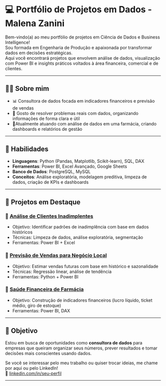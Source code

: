 # 💻 Portfólio de Projetos em Dados - Malena Zanini

Bem-vindo(a) ao meu portfólio de projetos em Ciência de Dados e Business Intelligence!  
Sou formada em Engenharia de Produção e apaixonada por transformar dados em decisões estratégicas.  
Aqui você encontrará projetos que envolvem análise de dados, visualização com Power BI e insights práticos voltados à área financeira, comercial e de clientes.

---

## 👩‍💼 Sobre mim

- 📊 Consultora de dados focada em indicadores financeiros e previsão de vendas
- 🧩 Gosto de resolver problemas reais com dados, organizando informações de forma clara e útil
- 📍Atualmente atuando com análise de dados em uma farmácia, criando dashboards e relatórios de gestão

---

## 🧠 Habilidades

- **Linguagens**: Python (Pandas, Matplotlib, Scikit-learn), SQL, DAX
- **Ferramentas**: Power BI, Excel Avançado, Google Sheets
- **Banco de Dados**: PostgreSQL, MySQL
- **Conceitos**: Análise exploratória, modelagem preditiva, limpeza de dados, criação de KPIs e dashboards

---

## 📁 Projetos em Destaque

### 📌 [Análise de Clientes Inadimplentes](link_para_o_repositório)
- Objetivo: Identificar padrões de inadimplência com base em dados históricos
- Técnicas: Limpeza de dados, análise exploratória, segmentação
- Ferramentas: Power BI + Excel

### 📌 [Previsão de Vendas para Negócio Local](link_para_o_repositório)
- Objetivo: Estimar vendas futuras com base em histórico e sazonalidade
- Técnicas: Regressão linear, análise de tendência
- Ferramentas: Python + Power BI

### 📌 [Saúde Financeira de Farmácia](link_para_o_repositório)
- Objetivo: Construção de indicadores financeiros (lucro líquido, ticket médio, giro de estoque)
- Ferramentas: Power BI, DAX

---

## 🚀 Objetivo

Estou em busca de oportunidades como **consultora de dados** para empresas que queiram organizar seus números, prever resultados e tomar decisões mais conscientes usando dados.

Se você se interessar pelo meu trabalho ou quiser trocar ideias, me chame por aqui ou pelo LinkedIn!  
🔗 [linkedin.com/in/seu-perfil](https://linkedin.com/in/seu-perfil)

---

